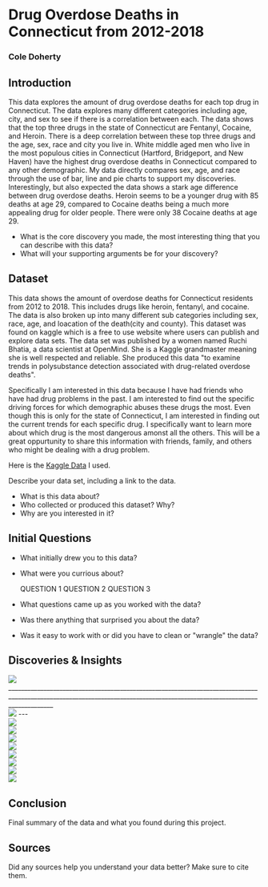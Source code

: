 # Drug Overdose Deaths in Connecticut from 2012-2018
### Cole Doherty

## Introduction
This data explores the amount of drug overdose deaths for each top drug in Connecticut. The data explores many different categories including age, city, and sex to see if there is a correlation between each. The data shows that the top three drugs in the state of Connecticut are Fentanyl, Cocaine, and Heroin. There is a deep correlation between these top three drugs and the age, sex, race and city you live in. White middle aged men who live in the most populous cities in Connecticut (Hartford, Bridgeport, and New Haven) have the highest drug overdose deaths in Connecticut compared to any other demographic. My data directly compares sex, age, and race through the use of bar, line and pie charts to support my discoveries. Interestingly, but also expected the data shows a stark age difference between drug overdose deaths. Heroin seems to be a younger drug with 85 deaths at age 29, compared to Cocaine deaths being a much more appealing drug for older people. There were only 38 Cocaine deaths at age 29.
- What is the core discovery you made, the most interesting thing that you can describe with this data? 
- What will your supporting arguments be for your discovery?

## Dataset 

This data shows the amount of overdose deaths for Connecticut residents from 2012 to 2018. This includes drugs like heroin, fentanyl, and cocaine. The data is also broken up into many different sub categories including sex, race, age, and loacation of the death(city and county). This dataset was found on kaggle which is a free to use website where users can publish and explore data sets. The data set was published by a women named Ruchi Bhatia, a data scientist at OpenMind. She is a Kaggle grandmaster meaning she is well respected and reliable. She produced this data "to examine trends in polysubstance detection associated with drug-related overdose deaths".

Specifically I am interested in this data because I have had friends who have had drug problems in the past. I am interested to find out the specific driving forces for which demographic abuses these drugs the most. Even though this is only for the state of Connecticut, I am interested in finding out the current trends for each specific drug. I specifically want to learn more about which drug is the most dangerous amonst all the others. This will be a great oppurtunity to share this information with friends, family, and others who might be dealing with a drug problem. 

Here is the [Kaggle Data](https://www.kaggle.com/ruchi798/drug-overdose-deaths) I used.



Describe your data set, including a link to the data. 
- What is this data about?
- Who collected or produced this dataset? Why?
- Why are you interested in it?

## Initial Questions

- What initially drew you to this data? 
- What were you currious about? 

    QUESTION 1
    QUESTION 2
    QUESTION 3
  
- What questions came up as you worked with the data? 
- Was there anything that surprised you about the data?
- Was it easy to work with or did you have to clean or "wrangle" the data?

## Discoveries & Insights

<img src="https://cdn.discordapp.com/attachments/899489276700557352/949050124615692288/unknown.png">
__________________________________________________________________________________________________________________________________________________________________________
<br>
<img src="https://media.discordapp.net/attachments/899489276700557352/949051357430702110/unknown.png?width=580&height=676">
---
<br>
<img src="https://media.discordapp.net/attachments/899489276700557352/949051785904021604/unknown.png?width=880&height=676">
<br>
<img src="https://media.discordapp.net/attachments/899489276700557352/949052157171224637/unknown.png?width=815&height=676">
<br>
<img src="https://media.discordapp.net/attachments/899489276700557352/949052415842340864/unknown.png?width=870&height=676">
<br>
<img src="https://media.discordapp.net/attachments/899489276700557352/949055992476352562/unknown.png?width=894&height=676">
<br>
<img src="https://media.discordapp.net/attachments/899489276700557352/949052988763275294/unknown.png?width=879&height=676">
<br>
<img src="https://media.discordapp.net/attachments/899489276700557352/949056292331339836/unknown.png?width=887&height=676">
<br>
<img src="https://media.discordapp.net/attachments/899489276700557352/949053570177703966/unknown.png?width=857&height=676">
<br>
<img src="https://media.discordapp.net/attachments/899489276700557352/949053807650828318/unknown.png?width=876&height=676">


## Conclusion

Final summary of the data and what you found during this project.

## Sources

Did any sources help you understand your data better? Make sure to cite them.
